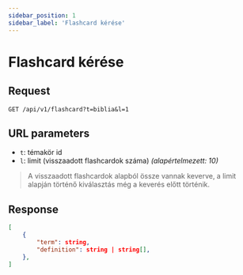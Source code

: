 ```yaml
---
sidebar_position: 1
sidebar_label: 'Flashcard kérése'
---
```


# Flashcard kérése

## Request
`GET /api/v1/flashcard?t=biblia&l=1`

## URL parameters
- `t`: témakör id
- `l`: limit (visszaadott flashcardok száma) *(alapértelmezett: 10)*

> A visszaadott flashcardok alapból össze vannak keverve, a limit alapján történő kiválasztás még a keverés előtt történik.

## Response
```json
[
    {
        "term": string,
        "definition": string | string[],
    },
]
``` 